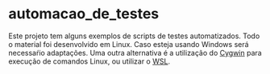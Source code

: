 # automacao_de_testes
Este projeto tem alguns exemplos de scripts de testes automatizados. Todo o material foi desenvolvido em Linux. Caso esteja usando Windows será necessaŕio adaptações. Uma outra alternativa é a utilização do [Cygwin](https://cygwin.com/) para execução de comandos Linux, ou utilizar o [WSL](https://www.treinaweb.com.br/blog/o-que-e-windows-subsystem-for-linux-wsl).
